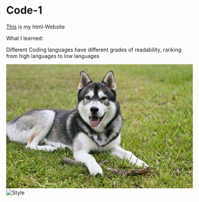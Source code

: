 # Code-1
[This](/test.html) is my html-Website

What I learned:

Different Coding languages have different grades of readability, ranking from high languages to low languages

![Husky](/Pictures/siberian-husky.jpg)
![Style](/Code-1/StyleChanges.png)

